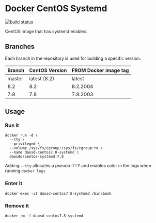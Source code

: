 # Docker CentOS Systemd

[![build status](https://img.shields.io/docker/cloud/build/daosdo/centos-systemd)](https://hub.docker.com/repository/docker/daosdo/centos-systemd)

CentOS image that has systemd enabled.

## Branches

Each branch in the repository is used for building a specific version.

| Branch | CentOS Version | FROM Docker image tag |
| ------ | -------------- | --------------------- |
| master | latest (8.2)   | latest                |
| 8.2    | 8.2            | 8.2.2004              |
| 7.8    | 7.8            | 7.8.2003              |

## Usage

### Run it

```
docker run -d \
  --tty \
  --privileged \
  --volume /sys/fs/cgroup:/sys/fs/cgroup:ro \
  --name daosd-centos7.8-systemd \
  daosdo/centos-systemd:7.8
```

Adding `--tty` allocates a pseudo-TTY and enables color in the logs when
running `docker logs`.

### Enter it

```
docker exec -it daosd-centos7.8-systemd /bin/bash
```

### Remove it

```
docker rm -f daosd-centos7.8-systemd
```
